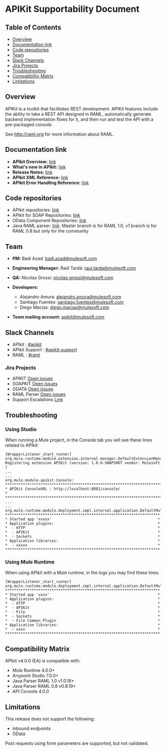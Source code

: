 # APIKit Supportability Document

## Table of Contents
- [Overview](#overview)
- [Documentation link](#documentation-link)
- [Code repositories](#code-repositories)
- [Team](#team)
- [Slack Channels](#slack-channels)
- [Jira Projects](#jira-projects)
- [Troubleshooting](#troubleshooting)
- [Compatibility Matrix](#compatibility-matrix)
- [Limitations](#limitations)

## Overview
APIKit is a toolkit that facilitates REST development. 
APIKit features include the ability to take a REST API designed in RAML, 
automatically generate backend implementation flows for it, and then run and test the API with a pre-packaged console.

See http://raml.org for more information about RAML.

## Documentation link
* **APIkit Overview:** [link](https://mule4-docs.mulesoft.com/apikit/)
* **What's new in APIkit:** [link](https://mule4-docs.mulesoft.com/apikit/apikit-whats-new)
* **Release Notes:** [link](https://mule4-docs.mulesoft.com/release-notes/apikit-4.0-release-notes)
* **APIkit XML Reference:** [link](https://mule4-docs.mulesoft.com/apikit/apikit-reference#apikit-dependency-information-beta)
* **APIkit Error Handling Reference:** [link](https://mule4-docs.mulesoft.com/apikit/apikit-basic-anatomy)


## Code repositories
* APIkit repositories: [link](https://github.com/search?q=org:mulesoft+apikit)
* APIkit for SOAP Repositories: [link](https://github.com/search?q=org%3Amulesoft+soap)
* OData Component Repositories: [link](https://github.com/search?q=org%3Amulesoft+odata)
* Java RAML parser: [link](https://github.com/raml-org/raml-java-parser.git). Master branch is for RAML 1.0, 
v1 branch is for RAML 0.8 but only for the community


## Team
* **PM:** Badi Azad: [badi.azad@mulesoft.com](mailto:badi.azad@mulesoft.com)
* **Engineering Manager:** Raúl Tardá: [raul.tarda@mulesoft.com](mailto:raul.tarda@mulesoft.com)
* **QA:** Nicolas Grossi: [nicolas.grossi@mulesoft.com](mailto:nicolas.grossi@mulesoft.com)
* **Developers:**  
  * Alejandro Amura: [alejandro.amura@mulesoft.com](mailto:alejandro.amura@mulesoft.com)
  * Santiago Fuentes: [santiago.fuentes@mulesoft.com](mailto:santiago.fuentes@mulesoft.com)
  * Diego Macias: [diego.macias@mulesoft.com](mailto:diego.macias@mulesoft.com)  

* **Team mailing account:** [apikit@mulesoft.com](mailto:apikit@mulesoft.com)

## Slack Channels
* APIkit : [#apikit](https://mulesoft.slack.com/archives/apikit)
* APIkit Support : [#apikit-support](https://mulesoft.slack.com/archives/apikit-support)
* RAML : [#raml](https://mulesoft.slack.com/archives/raml)

### Jira Projects
* APIKIT [Open issues](https://www.mulesoft.org/jira/issues/?jql=project%20%3D%20APIKIT%20AND%20resolution%20%3D%20Unresolved)
* SOAPKIT [Open issues](https://www.mulesoft.org/jira/issues/?jql=project%20%3D%20SOAPKIT%20AND%20resolution%20%3D%20Unresolved)
* ODATA [Open issues](https://www.mulesoft.org/jira/issues/?jql=project%20%3D%20ODATA%20AND%20resolution%20%3D%20Unresolved)
* RAML Parser [Open issues](https://www.mulesoft.org/jira/issues/?jql=project%20%3D%20RP%20AND%20resolution%20%3D%20Unresolved)
* Support Escalations [Link](https://www.mulesoft.org/jira/issues/?filter=19636)

## Troubleshooting
### Using Studio
When running a Mule project, in the Console tab you will see these lines related to APIkit: 
~~~
[WrapperListener_start_runner] org.mule.runtime.module.extension.internal.manager.DefaultExtensionManager: Registering extension APIKit (version: 1.0.0-SNAPSHOT vendor: Mulesoft )
...
...
org.mule.module.apikit.Console: 
********************************************************************************
* APIKit ConsoleURL : http://localhost:8081/console/                           *
********************************************************************************
...
...
org.mule.runtime.module.deployment.impl.internal.application.DefaultMuleApplication: 
**********************************************************************
* Started app 'xxxxx'                                                *
* Application plugins:                                               *
*  - HTTP                                                            *
*  - APIKit                                                          *
*  - Sockets                                                         *
* Application libraries:                                             *
*  - xxxxx                                                           *
**********************************************************************
~~~

### Using Mule Runtime
When using APIkit with a Mule runtime, in the logs you may find these lines: 
~~~
[WrapperListener_start_runner] org.mule.runtime.module.deployment.impl.internal.application.DefaultMuleApplication:
**********************************************************************
* Started app 'xxxx'                                                 *
* Application plugins:                                               *
*  - HTTP                                                            *
*  - APIKit                                                          *
*  - File                                                            *
*  - Sockets                                                         *
*  - File Common Plugin                                              *
* Application libraries:                                             *
*  - xxxx                                                            *
**********************************************************************
~~~


## Compatibility Matrix
APIkit v4.0.0 (EA) is compatible with:
* Mule Runtime 4.0.0+
* Anypoint Studio 7.0.0+
* Java Parser RAML 1.0 v1.0.16+
* Java Parser RAML 0.8 v0.8.19+
* API Console 4.0.0

## Limitations
This release does not support the following:
* Inbound endpoints
* OData

Post requests using form parameters are supported, but not validated.
